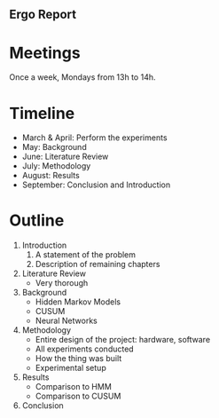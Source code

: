 Ergo Report
-----------

# Meetings

Once a week, Mondays from 13h to 14h.

# Timeline

- March & April: Perform the experiments
- May: Background
- June: Literature Review
- July: Methodology
- August: Results
- September: Conclusion and Introduction

# Outline

1. Introduction
    1. A statement of the problem
    2. Description of remaining chapters
2. Literature Review
    - Very thorough
3. Background
    - Hidden Markov Models
    - CUSUM
    - Neural Networks
4. Methodology
    - Entire design of the project: hardware, software
    - All experiments conducted
    - How the thing was built
    - Experimental setup
5. Results
    - Comparison to HMM
    - Comparison to CUSUM
6. Conclusion
